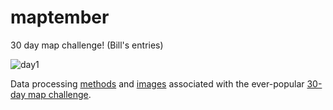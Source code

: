 # maptember
30 day map challenge! (Bill's entries)

![day1](2020/img/day1.png)

Data processing [methods](2020/config.sh) and [images](2020/img/) associated with the ever-popular [30-day map challenge](https://www.gislounge.com/november-map-challenge/).
